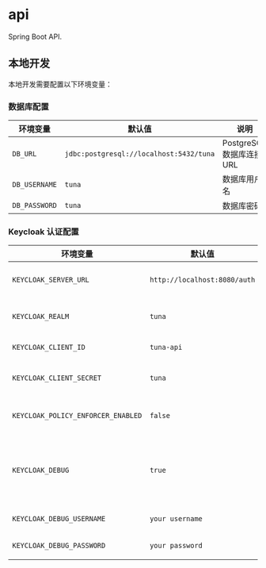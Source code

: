 # api

Spring Boot API.

## 本地开发

本地开发需要配置以下环境变量：

### 数据库配置

| 环境变量          | 默认值                                     | 说明                   |
|---------------|-----------------------------------------|----------------------|
| `DB_URL`      | `jdbc:postgresql://localhost:5432/tuna` | PostgreSQL 数据库连接 URL |
| `DB_USERNAME` | `tuna`                                  | 数据库用户名               |
| `DB_PASSWORD` | `tuna`                                  | 数据库密码                |

### Keycloak 认证配置

| 环境变量                               | 默认值                          | 说明                            |
|------------------------------------|------------------------------|-------------------------------|
| `KEYCLOAK_SERVER_URL`              | `http://localhost:8080/auth` | Keycloak 服务器地址                |
| `KEYCLOAK_REALM`                   | `tuna`                       | Keycloak realm 名称             |
| `KEYCLOAK_CLIENT_ID`               | `tuna-api`                   | Keycloak 客户端 ID               |
| `KEYCLOAK_CLIENT_SECRET`           | `tuna`                       | Keycloak 客户端密钥                |
| `KEYCLOAK_POLICY_ENFORCER_ENABLED` | `false`                      | 是否启用策略执行器                     |
| `KEYCLOAK_DEBUG`                   | `true`                       | 是否启用 Keycloak 调试模式，自动注入 Token |
| `KEYCLOAK_DEBUG_USERNAME`          | `your username`              | 调试模式用户名                       |
| `KEYCLOAK_DEBUG_PASSWORD`          | `your password`              | 调试模式密码                        |
